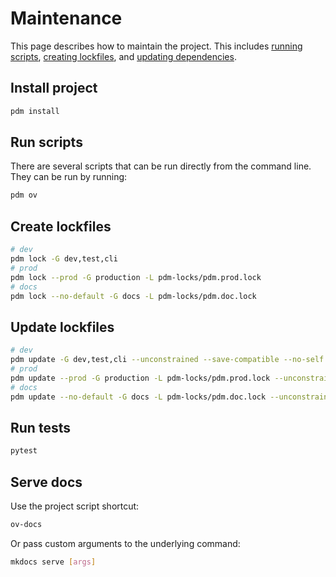 # Maintenance

This page describes how to maintain the project. This includes [running scripts](#run-scripts), [creating lockfiles](#create-lockfiles), and [updating dependencies](#update-lockfiles).

## Install project

```bash
pdm install
```

## Run scripts

There are several scripts that can be run directly from the command line. They can be run by running:

```bash
pdm ov
```

## Create lockfiles

```bash
# dev
pdm lock -G dev,test,cli
# prod
pdm lock --prod -G production -L pdm-locks/pdm.prod.lock
# docs
pdm lock --no-default -G docs -L pdm-locks/pdm.doc.lock
```

## Update lockfiles

```bash
# dev
pdm update -G dev,test,cli --unconstrained --save-compatible --no-self
# prod
pdm update --prod -G production -L pdm-locks/pdm.prod.lock --unconstrained --save-compatible --no-self
# docs
pdm update --no-default -G docs -L pdm-locks/pdm.doc.lock --unconstrained --save-compatible --no-self
```

## Run tests

```bash
pytest
```

## Serve docs

Use the project script shortcut:

```bash
ov-docs
```

Or pass custom arguments to the underlying command:

```bash
mkdocs serve [args]
```
